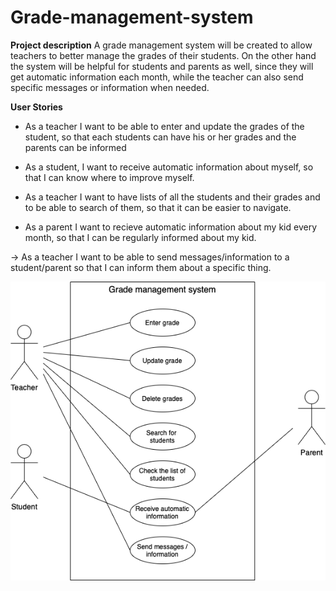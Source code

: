 # Grade-management-system

**Project description**
A grade management system will be created to allow teachers to better manage the grades of their students. On the other hand the system will be helpful for students and parents as well, since they will get automatic information each month, while the teacher can also send specific messages or information when needed. 


**User Stories**
- As a teacher I want to be able to enter and update the grades of the student, so that each students can have his or her grades and the parents can be informed

- As a student, I want to receive automatic information about myself, so that I can know where to improve myself.

- As a teacher I want to  have lists of all the students and their grades and to be able to search of them, so that it can be easier to navigate.

- As a parent I want to recieve automatic information about my kid every month, so that I can be regularly informed about my kid.

-> As a teacher I want to be able to send messages/information to a student/parent so that I can inform them about a specific thing.

![Image](Usecase.png)
